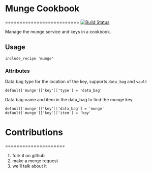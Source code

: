 # Munge Cookbook
==========================
[![Build Status](https://travis-ci.org/dmlb2000/munge-cookbook.svg?branch=master)](https://travis-ci.org/dmlb2000/munge-cookbook)

Manage the munge service and keys in a cookbook.

## Usage

```
include_recipe 'munge'
```

### Attributes

Data bag type for the location of the key, supports ```data_bag``` and ```vault```
```
default['munge']['key']['type'] = 'data_bag'
```

Data bag name and item in the data_bag to find the munge key.
```
default['munge']['key']['data_bag'] = 'munge'
default['munge']['key']['item'] = 'key'
```

# Contributions
=====================

1. fork it on github
2. make a merge request
3. we'll talk about it

